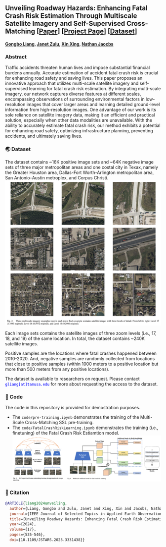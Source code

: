 ## Unveiling Roadway Hazards: Enhancing Fatal Crash Risk Estimation Through Multiscale Satellite Imagery and Self-Supervised Cross-Matching [[Paper](https://ieeexplore.ieee.org/stamp/stamp.jsp?tp=&arnumber=10313931)] [[Project Page](http://www.gb-liang.com/farse.html)] [[Dataset](https://github.com/FOURM-LAB/FatalCrashRiskEstimation?tab=readme-ov-file#earth_asia-dataset)]
#### [Gongbo Liang](http://www.gb-liang.com), [Janet Zulu](https://www.linkedin.com/in/janetzulu/), [Xin Xing](https://xtrigold.github.io), [Nathan Jaocbs](https://jacobsn.github.io/) 


### Abstract
Traffic accidents threaten human lives and impose substantial financial burdens annually. Accurate estimation of accident fatal crash risk is crucial for enhancing road safety and saving lives. This paper proposes an innovative approach that utilizes multi-scale satellite imagery and self-supervised learning for fatal crash risk estimation. By integrating multi-scale imagery, our network captures diverse features at different scales, encompassing observations of surrounding environmental factors in low-resolution images that cover larger areas and learning detailed ground-level information from high-resolution images. One advantage of our work is its sole reliance on satellite imagery data, making it an efficient and practical solution, especially when other data modalities are unavailable. With the ability to accurately estimate fatal crash risk, our method exhibits a potential for enhancing road safety, optimizing infrastructure planning, preventing accidents, and ultimately saving lives. 


### :earth_asia: Dataset
The dataset contains ~16K positive image sets and ~64K negative image sets of three major metropolitan areas and one costal city in Texax, namely the Greater Houston area, Dallas-Fort Worth-Arlington metropolitan area, San Antonio–Austin metroplex, and Corpus Christi.
![dataset](image/dataset.png)

Each image sets contains the satellite images of three zoom levels (i.e., 17, 18, and 19) of the same location. In total, the dataset contains ~240K satellite images.

Positive samples are the locations where fatal crashes happened between 2010-2020. And, negative samples are randomly collected from locations that close to positive samples (within 1000 meters to a positive location but more than 500 meters from any positive locations).

The dataset is available to researchers on request. Please contact <code style="color:blue">gliang[at]tamusa.edu</code> for more about requesting the access to the dataset.


### :open_file_folder: Code
The code in this repository is provided for demostration purposes. 
- The ```code/pre-training.ipynb``` demonstrates the training of the Multi-Scale Cross-Matching SSL pre-training.  
- The ```code/FatalCrashRiskLearning.ipynb``` demonstrates the training (i.e., finetuning) of the Fatal Crash Risk Estiamtion model.
![pretrain](image/method.png)


### 📑 Citation
```bibtex
@ARTICLE{liang2024unveiling,
  author={Liang, Gongbo and Zulu, Janet and Xing, Xin and Jacobs, Nathan},
  journal={IEEE Journal of Selected Topics in Applied Earth Observations and Remote Sensing}, 
  title={Unveiling Roadway Hazards: Enhancing Fatal Crash Risk Estimation Through Multiscale Satellite Imagery and Self-Supervised Cross-Matching}, 
  year={2024},
  volume={17},
  pages={535-546},
  doi={10.1109/JSTARS.2023.3331438}}
```
